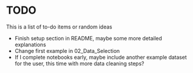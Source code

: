 # TODO

This is a list of to-do items or random ideas

- Finish setup section in README, maybe some more detailed explanations
- Change first example in 02_Data_Selection
- If I complete notebooks early, maybe include another example dataset for the user, this time with more data cleaning steps?
